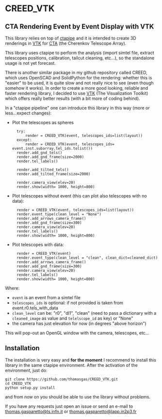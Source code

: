 CREED_VTK
========
CTA Rendering Event by Event Display with VTK
----------
This library relies on top of [ctapipe](https://github.com/cta-observatory/ctapipe) and it is intended to create 3D renderings 
in [VTK](https://www.vtk.org) for [CTA](www.cta-observatory.org) (the Cherenkov Telescope Array).

This library uses ctapipe to perform the analysis (import simtel file, extract telescopes positions, calibration, tailcut cleaning, etc...), so the standalone usage is not yet forecast. 

There is another similar package in my github repository called CREED, which uses OpenSCAD and SolidPython for the rendering: whether this is "easier" to be used, it is quite slow and not really nice to see (even though somehow it works). In order to create a more good looking, reliable and faster rendering library, I decided to use [VTK](https://www.vtk.org) (The Visualization Toolkit) which offers really better results (with a bit more of coding behind).

In a "ctapipe pipeline" one can introduce this library in this way (more or less...expect changes):

- Plot the telescopes as spheres

        try:
            render = CREED_VTK(event, telescopes_ids=list(layout))
        except:
            render = CREED_VTK(event, telescopes_ids= event.inst.subarray.tel_ids.tolist())
        render.add_gnd_tels()
        render.add_gnd_frame(size=2000)
        render.tel_labels() 

        render.add_tilted_tels()
        render.add_tilted_frame(size=2000)

        render.camera_view(elev=20)
        render.show(width= 1000, height=800)

- Plot telescopes without event (this can plot also telescopes with no data):

        render = CREED_VTK(event, telescopes_ids=list(layout))
        render.event_type(clean_level = "None")
        render.add_arrows_camera_frame()
        render.add_gnd_frame(size=300)
        render.camera_view(elev=20)
        render.tel_labels()
        render.show(width= 1000, height=800)

- Plot telescopes with data:
        
        render = CREED_VTK(event)
        render.event_type(clean_level = "clean", clean_dict=cleaned_dict)
        render.add_arrows_camera_frame()
        render.add_gnd_frame(size=300)
        render.camera_view(elev=20)
        render.tel_labels()
        render.show(width= 1000, height=800)

Where:
- `event` is an event from a simtel file
- `telescopes_ids` is optional: if not provided is taken from event.r0.tels_with_data
- `clean_level` can be: "r0", "dl1", "clean" (need to pass a dictionary with a `cleaned_image` as value and `telelscope_id` as key) or "None"
- the camera has just elevation for now (in degrees "above horizon")

This will pop-out an OpenGL window with the camera, telescopes, etc... 

Installation
------------
The installation is very easy and **for the moment** I recommend to install this library in the same ctapipe environment. After the activation of the environment, just do:

    git clone https://github.com/thomasgas/CREED_VTK.git
    cd CREED_VTK
    python setup.py install

and from now on you should be able to use the library without problems.

If you have any requests just open an issue or send an e-mail to thomas.gasparetto@ts.infn.it or thomas.gasparetto@lapp.in2p3.fr
